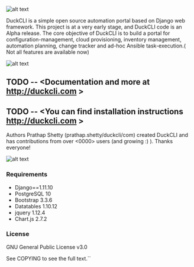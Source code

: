 ![alt text](http://duckcli.com/wp-content/uploads/2018/03/duckcli_logo-300x96.png)

DuckCLI is a simple open source automation portal based on Django web framework. This project is at a very early stage, and DuckCLI code is an Alpha release.
The core objective of DuckCLI is to build a portal for configuration-management, cloud provisioning, inventory management, automation planning, change tracker and ad-hoc Ansible task-execution.( Not all features are available now)

![alt text](http://duckcli.com/wp-content/uploads/2018/04/duckcli_hla.png)

## TODO -- <Documentation and more at http://duckcli.com > 

## TODO -- <You can find installation instructions http://duckcli.com >

Authors
Prathap Shetty (prathap.shetty/duckcli/com) created DuckCLI and has contributions from over <0000> users (and growing :) ). Thanks everyone!

![alt text](http://duckcli.com/wp-content/uploads/2018/03/screencap.png)

### Requirements

- Django==1.11.10
- PostgreSQL 10
- Bootstrap 3.3.6
- Datatables 1.10.12
- jquery 1.12.4
- Chart.js 2.7.2

### License
GNU General Public License v3.0

See COPYING to see the full text.``
